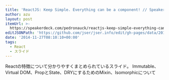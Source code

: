 ```yaml
---
title: 'ReactJS: Keep Simple. Everything can be a component! // Speaker Deck'
author: azu
layout: post
itemUrl: >-
  https://speakerdeck.com/pedronauck/reactjs-keep-simple-everything-can-be-a-component
editJSONPath: 'https://github.com/jser/jser.info/edit/gh-pages/data/2014/11/index.json'
date: '2014-11-27T08:10:10+00:00'
tags:
  - React
  - スライド
---
```

Reactの特徴について分かりやすくまとめられているスライド。
Immutable、Virtual DOM、PropとState、DRYにするためのMixin、Isomorphicについて
